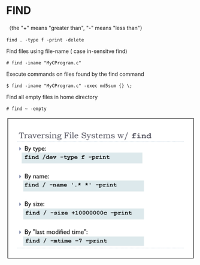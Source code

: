 # FIND

（the "+" means "greater than", "-" means "less than"）

```text
find . -type f -print -delete
```

Find files using file-name \( case in-sensitve find\)

```text
# find -iname "MyCProgram.c"
```

Execute commands on files found by the find command

```text
$ find -iname "MyCProgram.c" -exec md5sum {} \;
```

Find all empty files in home directory

```text
# find ~ -empty
```

![](../.gitbook/assets/Screen%20Shot%202015-08-23%20at%202.55.49%20PM.png)

